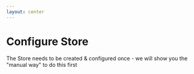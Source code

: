 ```yaml
---
layout: center
---
```


# Configure Store

The Store needs to be created & configured once - we will show you the "manual way" to do this first

<!--
- https://github.com/sandstorm/training-redux-hands-on/commit/7fd5db055d050947070899876696ef59f5e6bcf9
-->
